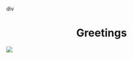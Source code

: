 div
<h1 align="center"">Greetings</h1>
 <img   src="https://img.freepik.com/free-photo/adorable-looking-kitten-with-yarn_23-2150886292.jpg?semt=ais_hybrid">


